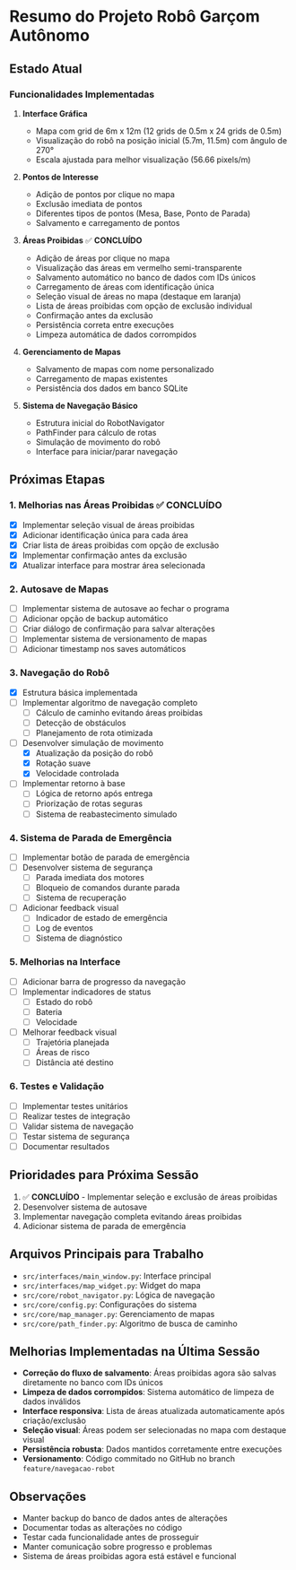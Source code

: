 # Resumo do Projeto Robô Garçom Autônomo

## Estado Atual

### Funcionalidades Implementadas
1. **Interface Gráfica**
   - Mapa com grid de 6m x 12m (12 grids de 0.5m x 24 grids de 0.5m)
   - Visualização do robô na posição inicial (5.7m, 11.5m) com ângulo de 270°
   - Escala ajustada para melhor visualização (56.66 pixels/m)

2. **Pontos de Interesse**
   - Adição de pontos por clique no mapa
   - Exclusão imediata de pontos
   - Diferentes tipos de pontos (Mesa, Base, Ponto de Parada)
   - Salvamento e carregamento de pontos

3. **Áreas Proibidas** ✅ **CONCLUÍDO**
   - Adição de áreas por clique no mapa
   - Visualização das áreas em vermelho semi-transparente
   - Salvamento automático no banco de dados com IDs únicos
   - Carregamento de áreas com identificação única
   - Seleção visual de áreas no mapa (destaque em laranja)
   - Lista de áreas proibidas com opção de exclusão individual
   - Confirmação antes da exclusão
   - Persistência correta entre execuções
   - Limpeza automática de dados corrompidos

4. **Gerenciamento de Mapas**
   - Salvamento de mapas com nome personalizado
   - Carregamento de mapas existentes
   - Persistência dos dados em banco SQLite

5. **Sistema de Navegação Básico**
   - Estrutura inicial do RobotNavigator
   - PathFinder para cálculo de rotas
   - Simulação de movimento do robô
   - Interface para iniciar/parar navegação

## Próximas Etapas

### 1. Melhorias nas Áreas Proibidas ✅ **CONCLUÍDO**
- [x] Implementar seleção visual de áreas proibidas
- [x] Adicionar identificação única para cada área
- [x] Criar lista de áreas proibidas com opção de exclusão
- [x] Implementar confirmação antes da exclusão
- [x] Atualizar interface para mostrar área selecionada

### 2. Autosave de Mapas
- [ ] Implementar sistema de autosave ao fechar o programa
- [ ] Adicionar opção de backup automático
- [ ] Criar diálogo de confirmação para salvar alterações
- [ ] Implementar sistema de versionamento de mapas
- [ ] Adicionar timestamp nos saves automáticos

### 3. Navegação do Robô
- [x] Estrutura básica implementada
- [ ] Implementar algoritmo de navegação completo
   - [ ] Cálculo de caminho evitando áreas proibidas
   - [ ] Detecção de obstáculos
   - [ ] Planejamento de rota otimizada
- [ ] Desenvolver simulação de movimento
   - [x] Atualização da posição do robô
   - [x] Rotação suave
   - [x] Velocidade controlada
- [ ] Implementar retorno à base
   - [ ] Lógica de retorno após entrega
   - [ ] Priorização de rotas seguras
   - [ ] Sistema de reabastecimento simulado

### 4. Sistema de Parada de Emergência
- [ ] Implementar botão de parada de emergência
- [ ] Desenvolver sistema de segurança
   - [ ] Parada imediata dos motores
   - [ ] Bloqueio de comandos durante parada
   - [ ] Sistema de recuperação
- [ ] Adicionar feedback visual
   - [ ] Indicador de estado de emergência
   - [ ] Log de eventos
   - [ ] Sistema de diagnóstico

### 5. Melhorias na Interface
- [ ] Adicionar barra de progresso da navegação
- [ ] Implementar indicadores de status
   - [ ] Estado do robô
   - [ ] Bateria
   - [ ] Velocidade
- [ ] Melhorar feedback visual
   - [ ] Trajetória planejada
   - [ ] Áreas de risco
   - [ ] Distância até destino

### 6. Testes e Validação
- [ ] Implementar testes unitários
- [ ] Realizar testes de integração
- [ ] Validar sistema de navegação
- [ ] Testar sistema de segurança
- [ ] Documentar resultados

## Prioridades para Próxima Sessão
1. ✅ **CONCLUÍDO** - Implementar seleção e exclusão de áreas proibidas
2. Desenvolver sistema de autosave
3. Implementar navegação completa evitando áreas proibidas
4. Adicionar sistema de parada de emergência

## Arquivos Principais para Trabalho
- `src/interfaces/main_window.py`: Interface principal
- `src/interfaces/map_widget.py`: Widget do mapa
- `src/core/robot_navigator.py`: Lógica de navegação
- `src/core/config.py`: Configurações do sistema
- `src/core/map_manager.py`: Gerenciamento de mapas
- `src/core/path_finder.py`: Algoritmo de busca de caminho

## Melhorias Implementadas na Última Sessão
- **Correção do fluxo de salvamento**: Áreas proibidas agora são salvas diretamente no banco com IDs únicos
- **Limpeza de dados corrompidos**: Sistema automático de limpeza de dados inválidos
- **Interface responsiva**: Lista de áreas atualizada automaticamente após criação/exclusão
- **Seleção visual**: Áreas podem ser selecionadas no mapa com destaque visual
- **Persistência robusta**: Dados mantidos corretamente entre execuções
- **Versionamento**: Código commitado no GitHub no branch `feature/navegacao-robot`

## Observações
- Manter backup do banco de dados antes de alterações
- Documentar todas as alterações no código
- Testar cada funcionalidade antes de prosseguir
- Manter comunicação sobre progresso e problemas
- Sistema de áreas proibidas agora está estável e funcional 